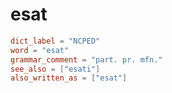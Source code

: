 # esat

``` toml
dict_label = "NCPED"
word = "esat"
grammar_comment = "part. pr. mfn."
see_also = ["esati"]
also_written_as = ["esat"]
```

